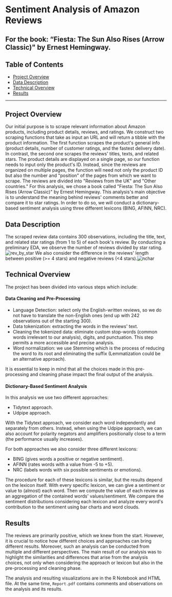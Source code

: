 # Sentiment Analysis of Amazon Reviews 
## For the book: “Fiesta: The Sun Also  Rises (Arrow Classic)" by Ernest Hemingway.


## Table of Contents

- [Project Overview](#projectoverview)
- [Data Description](#datadescription)
- [Technical Overview](#technicaloverview)
- [Results](#results)

***

<a id='projectoverview'></a>
## Project Overview

Our initial purpose is to scrape relevant information about Amazon products, including product details, reviews, and ratings. 
We construct two scraping functions that take as input an URL and will return a tibble with the product information. The first function scrapes the product's general info (product details, number of customer ratings, and the fastest delivery date). In contrast, the second one scrapes the reviews' titles, texts, and related stars. 
The product details are displayed on a single page, so our function needs to input only the product's ID. Instead, since the reviews are organized on multiple pages, the function will need not only the product ID but also the number and "position" of the pages from which we want to scrape. The reviews are divided into "Reviews from the UK" and "Other countries." 
For this analysis, we chose a book called "Fiesta: The Sun Also Rises (Arrow Classic)" by Ernest Hemingway.
This analysis's main objective is to understand the meaning behind reviews' comments better and compare it to star ratings. In order to do so, we will conduct a dictionary-based sentiment analysis using three different lexicons (BING, AFINN, NRC).


<a id='datadescription'></a>
## Data Description

The scraped review data contains 300 observations, including the title, text, and related star ratings (from 1 to 5) of each book's review. 
By conducting a preliminary EDA, we observe the number of reviews divided by star rating.![rev_by_star](https://user-images.githubusercontent.com/80990030/181917797-d29e8ed0-fb3e-42a3-9e23-7ac7c4e7a73a.png) We also consider the difference in the reviews' length between positive (>= 4 stars) and negative reviews (<4 stars).![nchar](https://user-images.githubusercontent.com/80990030/181917809-f5d72698-f582-4cb0-9f13-81ad236d5cda.png)

<a id='technicaloverview'></a>
## Technical Overview

The project has been divided into various steps which include:
#### Data Cleaning and Pre-Processing 
* Language Detection: select only the English-written reviews, so we do not have to translate the non-English ones (end up with 242 observations out of the starting 300). 
* Data tokenization: extracting the words in the reviews' text. 
* Cleaning the tokenized data:  eliminate custom stop-words (common words irrelevant to our analysis), digits, and punctuation. This step permits a more accessible and precise analysis. 
* Word normalization: we use Stemming which is the process of reducing the word to its root and eliminating the suffix (Lemmatization could be an alternative approach). 


It is essential to keep in mind that all the choices made in this pre-processing and cleaning phase impact the final output of the analysis.

#### Dictionary-Based Sentiment Analysis 

In this analysis we use two different approaches: 
* Tidytext approach.
* Udpipe approach.

With the Tidytext approach, we consider each word independently and separately from others. Instead, when using the Udpipe approach, we can also account for polarity negators and amplifiers positionally close to a term (the performance usually increases).

For both approaches we also consider three different lexicons: 
* BING (gives words a positive or negative sentiment).
* AFINN (rates words with a value from -5 to +5).
* NRC (labels  words  with  six  possible  sentiments  or  emotions). 

The procedure for each of these lexicons is similar, but the results depend on the lexicon itself. With every specific lexicon, we can give a sentiment or value to (almost) each word. Then we compute the value of each review as an aggregation of the contained words' values/sentiment. We compare the sentiment distributions considering each lexicon and analyze every word's contribution to the sentiment using bar charts and word clouds. 

<a id='results'></a>
## Results

The reviews are primarily positive, which we knew from the start. However, it is crucial to notice how different choices and approaches can bring different results. Moreover, such an analysis can be conducted from multiple and different perspectives. 
The main result of our analysis was to highlight the similarities and differences that arise from the analysis choices, not only when considering the approach or lexicon but also in the pre-processing and cleaning phase.


The analysis and resulting visualizations are in the R Notebook and HTML file. At the same time, `Report.pdf` contains comments and observations on the analysis and its results.
